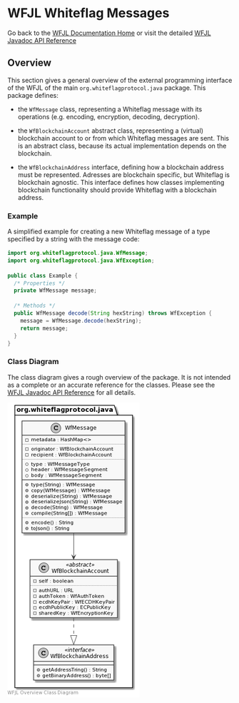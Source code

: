 # WFJL Whiteflag Messages

Go back to the [WFJL Documentation Home](../index.md) or visit
the detailed [WFJL Javadoc API Reference](../javadoc)

## Overview

This section gives a general overview of the external programming interface
of the WFJL of the main `org.whiteflagprotocol.java` package. This package
defines:

* the `WfMessage` class, representing a Whiteflag message with its operations
  (e.g. encoding, encryption, decoding, decryption).
  
* the `WfBlockchainAccount` abstract class, representing a (virtual) blockchain
  account to or from which Whiteflag messages are sent. This is an abstract
  class, because its actual implementation depends on the blockchain.

* the `WfBlockchainAddress` interface, defining how a blockchain address must
  be represented. Adresses are blockchain specific, but Whiteflag is
  blockchain agnostic. This interface defines how classes implementing
  blockchain functionality should provide Whiteflag with a blockchain address.

### Example

A simplified example for creating a new Whiteflag message of a type specified
by a string with the message code:

```java
import org.whiteflagprotocol.java.WfMessage;
import org.whiteflagprotocol.java.WfException;

public class Example {
  /* Properties */
  private WfMessage message;

  /* Methods */
  public WfMessage decode(String hexString) throws WfException {
    message = WfMessage.decode(hexString);
    return message;
  }
}
```

### Class Diagram

The class diagram gives a rough overview of the package. It is not intended as
a complete or an accurate reference for the classes. Please see the
[WFJL Javadoc API Reference](../javadoc) for all details.

![WFJL Message Class Diagram](../uml/overview.png)

